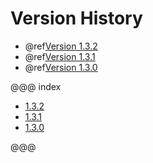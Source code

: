 # Version History

* @ref[Version 1.3.2](1_3_2.md)
* @ref[Version 1.3.1](1_3_1.md)
* @ref[Version 1.3.0](1_3_0.md)


@@@ index

* [1.3.2](1_3_2.md)
* [1.3.1](1_3_1.md)
* [1.3.0](1_3_0.md)

@@@